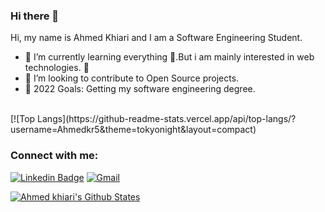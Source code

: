 ### Hi there 👋 
Hi, my name is Ahmed Khiari and I am a Software Engineering Student.
- 🌱 I’m currently learning everything 🤣.But i am mainly interested in web technologies. 💪 
- 👯 I’m looking to contribute to Open Source projects.
- 🥅 2022 Goals: Getting my software engineering degree.
 <br>
[![Top Langs](https://github-readme-stats.vercel.app/api/top-langs/?username=Ahmedkr5&theme=tokyonight&layout=compact)
 </abc>

### Connect with me:
[![Linkedin Badge](https://img.shields.io/badge/-Ahmedkr-blue?style=flat-square&logo=Linkedin&logoColor=white&link=https://www.linkedin.com/in/ahmedkr/)](https://www.linkedin.com/in/ahmedkr/)
[![Gmail](https://img.shields.io/badge/-Ahmedkr-c14438?style=flat&logo=Gmail&logoColor=white)](mailto:ahmed.khiari2@esprit.tn)


[![Ahmed khiari's Github States](https://github-readme-stats.vercel.app/api?username=Ahmedkr5&show_icons=true&theme=dracula)](https://github.com/Ahmedkr5/github-readme-stats)



